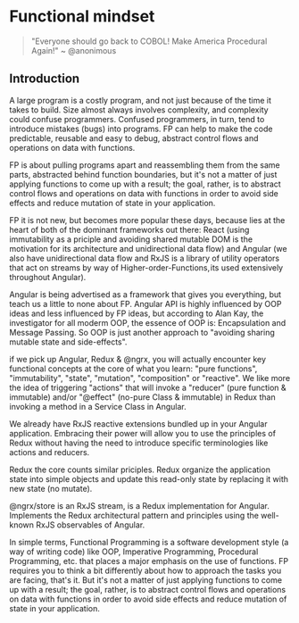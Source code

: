 # Functional mindset

> "Everyone should go back to COBOL! Make America Procedural Again!"
~ @anonimous

## Introduction

<p>
A large program is a costly program, and not just because of the time it takes to build. Size almost always involves complexity, and complexity could confuse programmers. Confused programmers, in turn, tend to introduce mistakes (bugs) into programs. FP can help to make the code predictable, reusable and easy to debug, abstract control flows and operations on data with functions.

FP is about pulling programs apart and reassembling them from the same parts, abstracted behind function boundaries, but it's not a matter of just applying functions to come up with a result; the goal, rather, is to abstract control flows and operations on data with functions in order to avoid side effects and reduce mutation of state in your application.

FP it is not new, but becomes more popular these days, because lies at the heart of both of the dominant frameworks out there: React (using immutability as a priciple and avoiding shared mutable DOM is the motivation for its architecture and unidirectional data flow) and Angular (we also have unidirectional data flow and RxJS is a library of utility operators that act on streams by way of Higher-order-Functions, its used extensively throughout Angular). 

Angular is being advertised as a framework that gives you everything, but teach us a little to none about FP.
Angular API is highly influenced by OOP ideas and less influenced by FP ideas, but  according to Alan Kay, the investigator for all moderm OOP, the essence of OOP is: 
Encapsulation and Message Passing. So OOP is just another approach to "avoiding sharing mutable state and side-effects".

if we pick up Angular, Redux & @ngrx, you will actually encounter key functional concepts at the core of what you learn: "pure functions", "immutability", "state", "mutation", "composition" or "reactive". We like more the idea of triggering "actions" that will invoke a 
"reducer" (pure function & immutable) and/or "@effect" (no-pure Class & immutable) in Redux than invoking a method in a Service Class in Angular.

We already have RxJS reactive extensions bundled up in your Angular application. Embracing their power will allow you to use the principles of Redux without having the need to introduce specific terminologies like actions and reducers.

Redux the core counts similar priciples. Redux organize the application state into simple objects and update this read-only state by replacing it with new state (no mutate). 

@ngrx/store is an RxJS stream, is a Redux implementation for Angular. Implements the Redux architectural pattern and principles using the well-known RxJS observables of Angular.

In simple terms, Functional Programming is a software development style (a way of writing code) like OOP, Imperative Programming,  Procedural Programming, etc. that places a major emphasis on the use of functions. FP requires you to think a bit differently about how to approach the tasks you are facing, that's it. But it's not a matter of just applying functions to come up with a result; the goal, rather, is to abstract control flows and operations on data with functions in order to avoid side effects and reduce mutation of state in your application.
</p>

  
